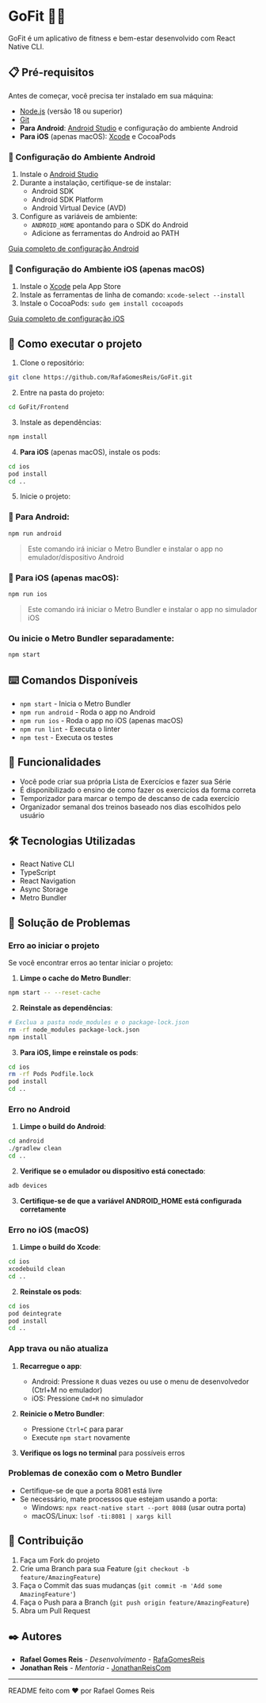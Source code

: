 # GoFit 🏋️‍♂️

GoFit é um aplicativo de fitness e bem-estar desenvolvido com React Native CLI.

## 📋 Pré-requisitos

Antes de começar, você precisa ter instalado em sua máquina:
- [Node.js](https://nodejs.org/) (versão 18 ou superior)
- [Git](https://git-scm.com/)
- **Para Android**: [Android Studio](https://developer.android.com/studio) e configuração do ambiente Android
- **Para iOS** (apenas macOS): [Xcode](https://developer.apple.com/xcode/) e CocoaPods

### 🤖 Configuração do Ambiente Android

1. Instale o [Android Studio](https://developer.android.com/studio)
2. Durante a instalação, certifique-se de instalar:
   - Android SDK
   - Android SDK Platform
   - Android Virtual Device (AVD)
3. Configure as variáveis de ambiente:
   - `ANDROID_HOME` apontando para o SDK do Android
   - Adicione as ferramentas do Android ao PATH

[Guia completo de configuração Android](https://reactnative.dev/docs/environment-setup?platform=android)

### 🍎 Configuração do Ambiente iOS (apenas macOS)

1. Instale o [Xcode](https://developer.apple.com/xcode/) pela App Store
2. Instale as ferramentas de linha de comando: `xcode-select --install`
3. Instale o CocoaPods: `sudo gem install cocoapods`

[Guia completo de configuração iOS](https://reactnative.dev/docs/environment-setup?platform=ios)

## 🚀 Como executar o projeto

1. Clone o repositório:
```bash
git clone https://github.com/RafaGomesReis/GoFit.git
```

2. Entre na pasta do projeto:
```bash
cd GoFit/Frontend
```

3. Instale as dependências:
```bash
npm install
```

4. **Para iOS** (apenas macOS), instale os pods:
```bash
cd ios
pod install
cd ..
```

5. Inicie o projeto:

### 🤖 Para Android:
```bash
npm run android
```
> Este comando irá iniciar o Metro Bundler e instalar o app no emulador/dispositivo Android

### 🍎 Para iOS (apenas macOS):
```bash
npm run ios
```
> Este comando irá iniciar o Metro Bundler e instalar o app no simulador iOS

### Ou inicie o Metro Bundler separadamente:
```bash
npm start
```

## ⌨️ Comandos Disponíveis

- `npm start` - Inicia o Metro Bundler
- `npm run android` - Roda o app no Android
- `npm run ios` - Roda o app no iOS (apenas macOS)
- `npm run lint` - Executa o linter
- `npm test` - Executa os testes

## 📱 Funcionalidades

- Você pode criar sua própria Lista de Exercícios e fazer sua Série
- É disponibilizado o ensino de como fazer os exercicíos da forma correta
- Temporizador para marcar o tempo de descanso de cada exercício
- Organizador semanal dos treinos baseado nos dias escolhidos pelo usuário

## 🛠️ Tecnologias Utilizadas

- React Native CLI
- TypeScript
- React Navigation
- Async Storage
- Metro Bundler

## 🔧 Solução de Problemas

### Erro ao iniciar o projeto
Se você encontrar erros ao tentar iniciar o projeto:

1. **Limpe o cache do Metro Bundler**:
```bash
npm start -- --reset-cache
```

2. **Reinstale as dependências**:
```bash
# Exclua a pasta node_modules e o package-lock.json
rm -rf node_modules package-lock.json
npm install
```

3. **Para iOS, limpe e reinstale os pods**:
```bash
cd ios
rm -rf Pods Podfile.lock
pod install
cd ..
```

### Erro no Android

1. **Limpe o build do Android**:
```bash
cd android
./gradlew clean
cd ..
```

2. **Verifique se o emulador ou dispositivo está conectado**:
```bash
adb devices
```

3. **Certifique-se de que a variável ANDROID_HOME está configurada corretamente**

### Erro no iOS (macOS)

1. **Limpe o build do Xcode**:
```bash
cd ios
xcodebuild clean
cd ..
```

2. **Reinstale os pods**:
```bash
cd ios
pod deintegrate
pod install
cd ..
```

### App trava ou não atualiza

1. **Recarregue o app**:
   - Android: Pressione `R` duas vezes ou use o menu de desenvolvedor (Ctrl+M no emulador)
   - iOS: Pressione `Cmd+R` no simulador

2. **Reinicie o Metro Bundler**:
   - Pressione `Ctrl+C` para parar
   - Execute `npm start` novamente

3. **Verifique os logs no terminal** para possíveis erros

### Problemas de conexão com o Metro Bundler

- Certifique-se de que a porta 8081 está livre
- Se necessário, mate processos que estejam usando a porta:
  - Windows: `npx react-native start --port 8088` (usar outra porta)
  - macOS/Linux: `lsof -ti:8081 | xargs kill`

## 👥 Contribuição

1. Faça um Fork do projeto
2. Crie uma Branch para sua Feature (`git checkout -b feature/AmazingFeature`)
3. Faça o Commit das suas mudanças (`git commit -m 'Add some AmazingFeature'`)
4. Faça o Push para a Branch (`git push origin feature/AmazingFeature`)
5. Abra um Pull Request

## ✒️ Autores

* **Rafael Gomes Reis** - *Desenvolvimento* - [RafaGomesReis](https://github.com/RafaGomesReis)
* **Jonathan Reis** - *Mentoria* - [JonathanReisCom](https://github.com/JonathanReisCom/JonathanReisCom)

---
README feito com ❤️ por Rafael Gomes Reis
